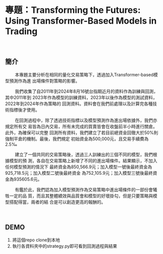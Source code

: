 # 專題：Transforming the Futures: Using Transformer-Based Models in Trading

<BR>

## 簡介
$\qquad$本專題主要分析在相同的量化交易策略下，透過加入Transformer-based模型預測作為進
出場條件對策略的影響。 

$\qquad$我們收集了自2011年到2024年8月16號台指期近月的資料作為訓練與回測，其中2011年到
2023年作為模型的訓練資料，2023年以後作為模型的測試資料，2022年到2024年作為策略的
回測資料。資料會在我們前處理以及計算完各種技術指標後才使用。 

$\qquad$在回測過程中，除了透過技術指標以及模型預測作為進出場依據外，我們亦規定所有交
易皆為日內交易，所有未完成的買賣皆會在收盤前半小時進行關倉。此外，為確保可以完整
回測所有資料，我們建立了若目前總資金回徹大於50%則強制平倉的機制。最後，我們規定
初始資金為500,000元，且交易手續費為2.5‰ 

$\qquad$建立了一個共同的交易策略後，透過三人訓練出的三個不同的模型，我們根據模型的預
測，各自在交易策略上新增了不同的進出場條件。結果顯示，不加入任何模型預測的情況下
最終資金為850,566.9元；加入模型一號後最終資金為925,718.5元；加入模型二號後最終資金
為752,105.9元；加入模型三號後最終資金為935605.6元。 

$\qquad$有鑑於此，我們認為加入模型預測作為交易策略中進出場條件的一部份會犧牲一定的品
質，而且其整體績效與品質會和模型的好壞掛勾，但是只要策略與模型搭配得當，兩者的結
合是可以創造更高的報酬的。

<BR>

## DEMO
1. 將這個repo clone到本地
2. 執行各資料夾中的strategy.py即可看到回測過程與結果
